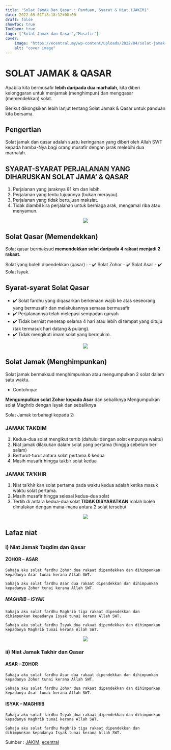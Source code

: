 ```yaml
---
title: "Solat Jamak Dan Qasar : Panduan, Syarat & Niat (JAKIM)"
date: 2022-05-01T18:18:12+08:00
draft: false
showToc: true
TocOpen: true
tags: ["Solat Jamak dan Qasar","Musafir"]
cover:
    image: "https://ecentral.my/wp-content/uploads/2022/04/solat-jamak-qasar-1-1.jpg" # image path/url
    alt: "cover image" 
---
```


# SOLAT JAMAK & QASAR

Apabila kita bermusafir **lebih daripada dua marhalah**, kita diberi kelonggaran untuk menjamak (menghimpun) dan mengqasar (memendekkan) solat.

Berikut dikongsikan lebih lanjut tentang Solat Jamak & Qasar untuk panduan kita bersama.

## Pengertian

Solat jamak dan qasar adalah suatu keringanan yang diberi oleh Allah SWT kepada hamba-Nya bagi orang musafir dengan jarak melebihi dua marhalah.

## SYARAT-SYARAT PERJALANAN YANG DIHARUSKAN SOLAT JAMA’ & QASAR

1. Perjalanan yang jaraknya 81 km dan lebih.
2. Perjalanan yang tentu tujuannya (bukan merayau).
3. Perjalanan yang tidak bertujuan maksiat.
4. Tidak diambil kira perjalanan untuk berniaga arak, mengamal riba atau menyamun.

<p align="center">
  <img src="https://ecentral.my/wp-content/uploads/2022/04/SOLAT-JAMAK-QASAR-1-1024x1024.jpg" />
</p>

## Solat Qasar (Memendekkan)

Solat qasar bermaksud **memendekkan solat daripada 4 rakaat menjadi 2 rakaat.**

Solat yang boleh dipendekkan (qasar) :
    - ✔️ Solat Zohor
    - ✔️ Solat Asar
    - ✔️ Solat Isyak.

## Syarat-syarat Solat Qasar

- ✔️ Solat fardhu yang diqasarkan berkenaan wajib ke atas seseorang yang bermusafir dan melakukannya semasa bermusafir
- ✔️ Perjalanannya telah melepasi sempadan qaryah
- ✔️ Tidak berniat menetap selama 4 hari atau lebih di tempat yang dituju (tak termasuk hari datang & pulang).
- ✔️ Tidak mengikuti imam solat yang bermukim.

<p align="center">
  <img src="https://ecentral.my/wp-content/uploads/2022/04/SOLAT-JAMAK-QASAR-2-1024x1024.jpg" />
</p>

## Solat Jamak (Menghimpunkan)

Solat jamak bermaksud menghimpunkan atau mengumpulkan 2 solat dalam satu waktu.

- Contohnya:

**Mengumpulkan solat Zohor kepada Asar** dan sebaliknya
Mengumpulkan solat Maghrib dengan Isyak dan sebaliknya

Solat Jamak terbahagi kepada 2:

### JAMAK TAKDIM

1. Kedua-dua solat mengikut tertib (dahului dengan solat empunya waktu)
2. Niat jamak dilakukan dalam solat yang pertama (hingga sebelum beri salam)
3. Berturut-turut antara solat pertama & kedua
4. Masih musafir hingga takbir solat kedua

### JAMAK TA’KHIR

1. Niat ta’khir kan solat pertama pada waktu kedua adalah ketika masuk waktu solat pertama.
2. Masih musafir hingga selesai kedua-dua solat
3. Tertib di antara kedua-dua solat **TIDAK DISYARATKAN** malah boleh dimulakan dengan mana-mana antara 2 solat tersebut

<p align="center">
  <img src="https://ecentral.my/wp-content/uploads/2022/04/SOLAT-JAMAK-QASAR-3-1024x1024.jpg" />
</p>

## Lafaz niat

### i) Niat Jamak Taqdim dan Qasar

#### ZOHOR – ASAR

```Sahaja aku solat fardhu Zohor dua rakaat dipendekkan dan dihimpunkan kepadanya Asar tunai kerana Allah SWT.```

```Sahaja aku solat fardhu Asar dua rakaat dipendekkan dan dihimpunkan kepadanya Zohor tunai kerana Allah SWT.```

##### MAGHRIB – ISYAK

```Sahaja aku solat fardhu Maghrib tiga rakaat dipendekkan dan dihimpunkan kepadanya Isyak tunai kerana Allah SWT.```

```Sahaja aku solat fardhu Isyak dua rakaat dipendekkan dan dihimpunkan kepadanya Maghrib tunai kerana Allah SWT.```

<p align="center">
  <img src="https://ecentral.my/wp-content/uploads/2022/04/NIAT-SOLAT-JAMAK-QASAR-1024x1024.jpg" />
</p>

### ii) Niat Jamak Takhir dan Qasar

#### ASAR – ZOHOR

```Sahaja aku solat fardhu Asar dua rakaat dipendekkan dan dihimpunkan kepadanya Zohor tunai kerana Allah SWT.```

```Sahaja aku solat fardhu Zohor dua rakaat dipendekkan dan dihimpunkan kepadanya Asar tunai kerana Allah SWT.```

#### ISYAK – MAGHRIB

```Sahaja aku solat fardhu Isyak dua rakaat dipendekkan dan dihimpunkan kepadanya Maghrib tunai kerana Allah SWT.```

```Sahaja aku solat fardhu Maghrib tiga rakaat dipendekkan dan dihimpunkan kepadanya Isyak tunai kerana Allah SWT.```

Sumber : [JAKIM](https://www.facebook.com/MyJAKIMmalaysia/posts/329475279223449), [ecentral](https://ecentral.my/solat-jamak-dan-qasar/)
